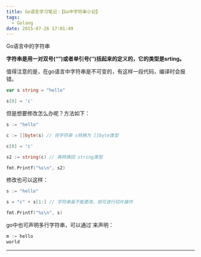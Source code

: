 ```yaml
---
title: Go语言学习笔记：【Go中字符串小记】
tags:
  - Golang
date: 2015-07-26 17:01:49
---
```


 Go语言中的字符串

**字符串是用一对双号(“”)或者单引号(‘’)括起来的定义的，它的类型是srting。**

值得注意的是，在go语言中字符串是不可变的，有这样一段代码，编译时会报错。

```go
var s string = "hello"

s[0] = 'c'
```

但是想要修改怎么办呢？方法如下：

```go
s := "hello"

c := []byte(s) // 将字符串 s转换为 []byte类型

c[0] = 'c'

s2 := string(c) // 再转换回 string类型

fmt.Printf("%s\n", s2)
```

修改也可以这样：

```go
s := "hello"

s = "c" + s[1:] // 字符串虽不能更改，但可进行切片操作

fmt.Printf("%s\n", s)
```

go中也可声明多行字符串，可以通过`来声明：

```go
m := hello
world
```


---